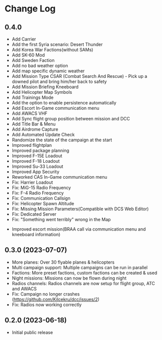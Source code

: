 # Change Log

## 0.4.0

- Add Carrier
- Add the first Syria scenario: Desert Thunder
- Add Korea War Factions(without SAMs)
- Add SK-60 Mod
- Add Sweden Faction
- Add no bad weather option
- Add map specific dynamic weather
- Add Mission Type CSAR (Combat Search And Rescue) - Pick up a downed pilot and bring him/her back to safety
- Add Mission Briefing Kneeboard
- Add Helicopter Map Symbols
- Add Trainings Mode
- Add the option to enable persistence automatically
- Add Escort In-Game communication menu
- Add AWACS VHF
- Add Sync flight group position between mission and DCC
- Add Title Bar & Menu
- Add Airdrome Capture
- Add Automated Update Check
- Randomize the state of the campaign at the start
- Improved flightplan
- Improved package planning
- Improved F-15E Loadout
- Improved F-18 Loadout
- Improved Su-33 Loadout
- Improved App Security
- Reworked CAS In-Game communication menu
- Fix: Harrier Loadout
- Fix: MiG-15 Radio Frequency
- Fix: F-4 Radio Frequency 
- Fix: Communication Callsign
- Fix: Helicopter Spawn Altitude
- Fix: Missing Mission Parameters(Compatible with DCS Web Editor)
- Fix: Dedicated Server
- Fix: "Something went terribly" wrong in the Map

* Improved escort mission(BRAA call via communication menu and kneeboard information)

## 0.3.0 (2023-07-07)

- More planes: Over 30 flyable planes & helicopters
- Multi campaign support: Multiple campaigns can be run in parallel
- Factions: More preset factions, custom factions can be created & used
- Night missions: Missions can now be flown during night
- Radios channels: Radios channels are now setup for flight group, ATC and AWACS
- Fix: Campaign no longer crashes (https://github.com/Kilcekru/dcc/issues/2)
- Fix: Radios now working correctly

## 0.2.0 (2023-06-18)

- Initial public release